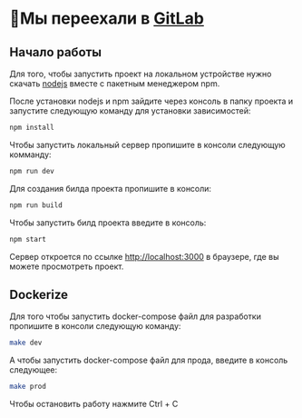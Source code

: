 # 🚨Мы переехали в [GitLab](https://gitlab.com/maksim4k1/odeyalo)

## Начало работы

Для того, чтобы запустить проект на локальном устройстве нужно скачать [nodejs](https://nodejs.org/en) вместе с пакетным менеджером npm.

После установки nodejs и npm зайдите через консоль в папку проекта и запустите следующую команду для установки зависимостей:

```bash
npm install
```

Чтобы запустить локальный сервер пропишите в консоли следующую комманду:

```bash
npm run dev
```

Для создания билда проекта пропишите в консоли:

```bash
npm run build
```

Чтобы запустить билд проекта введите в консоль:

```bash
npm start
```

Сервер откроется по ссылке [http://localhost:3000](http://localhost:3000) в браузере, где вы можете просмотреть проект.

## Dockerize

Для того чтобы запустить docker-compose файл для разработки пропишите в консоли следующую команду:

```bash
make dev
```

А чтобы запустить docker-compose файл для прода, введите в консоль следующее:

```bash
make prod
```

Чтобы остановить работу нажмите Ctrl + C
